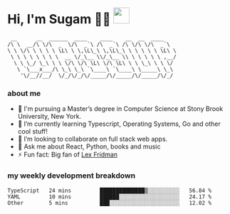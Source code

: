 <h1>
  Hi, I'm Sugam 👨‍💻
  <img src="https://media.giphy.com/media/hvRJCLFzcasrR4ia7z/giphy.gif" width="36px"/>
</h1>

```
 __      __  ______  ____    ____    __  __  ____
/\ \  __/\ \/\  _  \/\  _`\ /\  _`\ /\ \/\ \/\  _`\
\ \ \/\ \ \ \ \ \L\ \ \,\L\_\ \,\L\_\ \ \ \ \ \ \L\ \
 \ \ \ \ \ \ \ \  __ \/_\__ \\/_\__ \\ \ \ \ \ \ ,__/
  \ \ \_/ \_\ \ \ \/\ \/\ \L\ \/\ \L\ \ \ \_\ \ \ \/
   \ `\___x___/\ \_\ \_\ `\____\ `\____\ \_____\ \_\
    '\/__//__/  \/_/\/_/\/_____/\/_____/\/_____/\/_/

```
### about me
- 🏫 I'm pursuing a Master’s degree in Computer Science at Stony Brook University, New York.
- 🌱 I’m currently learning Typescript, Operating Systems, Go and other cool stuff!
- 👯 I’m looking to collaborate on full stack web apps.
- 💬 Ask me about React, Python, books and music
- ⚡ Fun fact: Big fan of [Lex Fridman](https://twitter.com/lexfridman)

<!-- - 📫 How to reach me: ... -->
<!-- - 😄 Pronouns: ... -->


### my weekly development breakdown
<!--START_SECTION:waka-->

```text
TypeScript   24 mins         ██████████████▒░░░░░░░░░░   56.84 %
YAML         10 mins         ██████░░░░░░░░░░░░░░░░░░░   24.17 %
Other        5 mins          ███░░░░░░░░░░░░░░░░░░░░░░   12.02 %
```

<!--END_SECTION:waka-->

